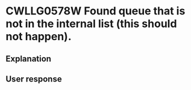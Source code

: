 # CWLLG0578W Found queue that is not in the internal list (this should not happen).

## Explanation

## User response
